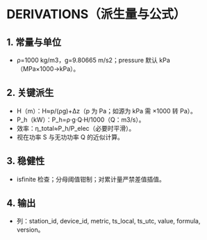# DERIVATIONS（派生量与公式）

## 1. 常量与单位
- ρ=1000 kg/m3，g=9.80665 m/s2；pressure 默认 kPa（MPa×1000→kPa）。

## 2. 关键派生
- H（m）：H≈p/(ρg)+Δz（p 为 Pa；如源为 kPa 需 ×1000 转 Pa）。
- P_h（kW）：P_h=ρ·g·Q·H/1000（Q：m3/s）。
- 效率：η_total≈P_h/P_elec（必要时平滑）。
- 视在功率 S 与无功功率 Q 的近似计算。

## 3. 稳健性
- isfinite 检查；分母阈值钳制；对累计量严禁差值插值。

## 4. 输出
- 列：station_id, device_id, metric, ts_local, ts_utc, value, formula, version。

